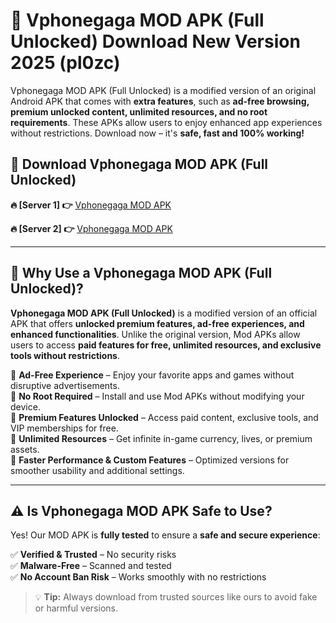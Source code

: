 # 📲 Vphonegaga MOD APK (Full Unlocked) Download New Version 2025 (pl0zc)

Vphonegaga MOD APK (Full Unlocked) is a modified version of an original Android APK that comes with **extra features**, such as **ad-free browsing, premium unlocked content, unlimited resources, and no root requirements**. These APKs allow users to enjoy enhanced app experiences without restrictions. Download now – it's **safe, fast and 100% working!**

## **📲 Download Vphonegaga MOD APK (Full Unlocked)**

 **🔥 [Server 1] 👉** [Vphonegaga MOD APK](https://hapymods.com?title=Vphonegaga+MOD+APK&ref=Ax1)

 **🔥 [Server 2] 👉** [Vphonegaga MOD APK](https://hapymods.com?title=Vphonegaga+MOD+APK&ref=Ax1)

---

## **📌 Why Use a Vphonegaga MOD APK (Full Unlocked)?**

**Vphonegaga MOD APK (Full Unlocked)** is a modified version of an official APK that offers **unlocked premium features, ad-free experiences, and enhanced functionalities**. Unlike the original version, Mod APKs allow users to access **paid features for free, unlimited resources, and exclusive tools without restrictions**.

🔹 **Ad-Free Experience** – Enjoy your favorite apps and games without disruptive advertisements.  
🔹 **No Root Required** – Install and use Mod APKs without modifying your device.  
🔹 **Premium Features Unlocked** – Access paid content, exclusive tools, and VIP memberships for free.  
🔹 **Unlimited Resources** – Get infinite in-game currency, lives, or premium assets.  
🔹 **Faster Performance & Custom Features** – Optimized versions for smoother usability and additional settings.  

---

## **⚠️ Is Vphonegaga MOD APK Safe to Use?**

Yes! Our MOD APK is **fully tested** to ensure a **safe and secure experience**:

✅ **Verified & Trusted** – No security risks  
✅ **Malware-Free** – Scanned and tested  
✅ **No Account Ban Risk** – Works smoothly with no restrictions  

> 💡 **Tip:** Always download from trusted sources like ours to avoid fake or harmful versions.